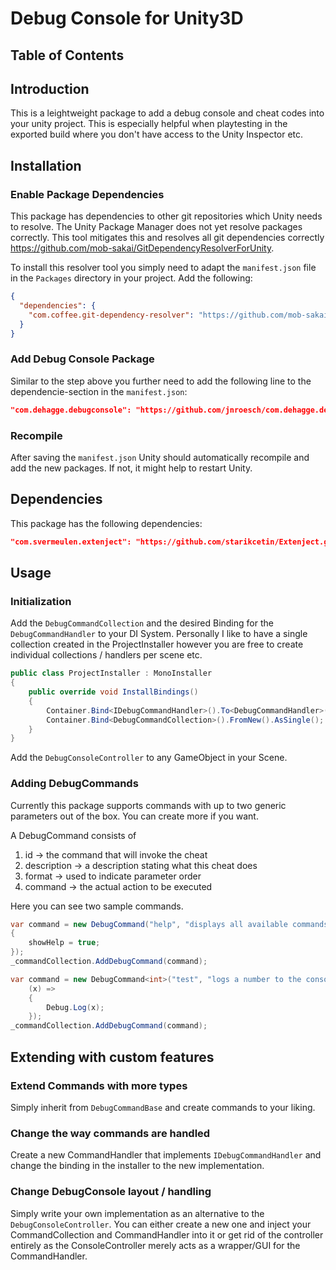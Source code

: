 # Debug Console for Unity3D

## Table of Contents

## Introduction

This is a leightweight package to add a debug console and cheat codes into your unity project. This is especially helpful when playtesting in the exported build where you don't have access to the Unity Inspector etc. 

## Installation

### Enable Package Dependencies
This package has dependencies to other git repositories which Unity needs to resolve. The Unity Package Manager does not yet resolve packages correctly. This tool mitigates this and resolves all git dependencies correctly https://github.com/mob-sakai/GitDependencyResolverForUnity. 

To install this resolver tool you simply need to adapt the `manifest.json` file in the `Packages` directory in your project. Add the following:
```json
{
  "dependencies": {
    "com.coffee.git-dependency-resolver": "https://github.com/mob-sakai/GitDependencyResolverForUnity.git"
  }
}
```

### Add Debug Console Package

Similar to the step above you further need to add the following line to the dependencie-section in the `manifest.json`:

```json
"com.dehagge.debugconsole": "https://github.com/jnroesch/com.dehagge.debugconsole.git"
``` 

### Recompile

After saving the `manifest.json` Unity should automatically recompile and add the new packages. If not, it might help to restart Unity. 

## Dependencies
This package has the following dependencies:

```json
"com.svermeulen.extenject": "https://github.com/starikcetin/Extenject.git#9.1.0"
```

## Usage

### Initialization
Add the `DebugCommandCollection` and the desired Binding for the `DebugCommandHandler` to your DI System. Personally I like to have a single collection created in the ProjectInstaller however you are free to create individual collections / handlers per scene etc.

```csharp
public class ProjectInstaller : MonoInstaller
{
    public override void InstallBindings()
    {
        Container.Bind<IDebugCommandHandler>().To<DebugCommandHandler>().AsSingle();
        Container.Bind<DebugCommandCollection>().FromNew().AsSingle();
    }
}
```

Add the `DebugConsoleController` to any GameObject in your Scene. 

### Adding DebugCommands

Currently this package supports commands with up to two generic parameters out of the box. You can create more if you want.

A DebugCommand consists of 
1. id -> the command that will invoke the cheat
2. description -> a description stating what this cheat does
3. format -> used to indicate parameter order
4. command -> the actual action to be executed

Here you can see two sample commands.

```csharp
var command = new DebugCommand("help", "displays all available commands", "help", () =>
{
    showHelp = true;
});
_commandCollection.AddDebugCommand(command);
```

```csharp
var command = new DebugCommand<int>("test", "logs a number to the console", "test <number>",
    (x) =>
    {
        Debug.Log(x);
    });
_commandCollection.AddDebugCommand(command);
```

## Extending with custom features

### Extend Commands with more types
Simply inherit from `DebugCommandBase` and create commands to your liking.

### Change the way commands are handled
Create a new CommandHandler that implements `IDebugCommandHandler` and change the binding in the installer to the new implementation.

### Change DebugConsole layout / handling
Simply write your own implementation as an alternative to the `DebugConsoleController`. You can either create a new one and inject your CommandCollection and CommandHandler into it or get rid of the controller entirely as the ConsoleController merely acts as a wrapper/GUI for the CommandHandler.